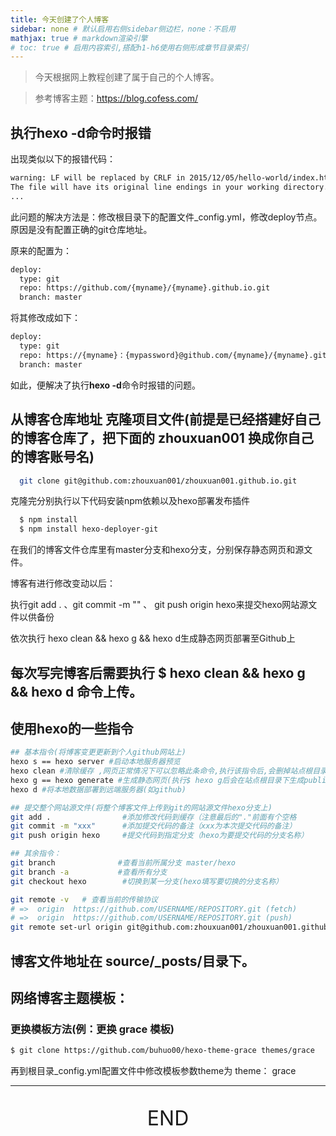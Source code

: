 ```yaml
---
title: 今天创建了个人博客
sidebar: none # 默认启用右侧sidebar侧边栏，none：不启用
mathjax: true # markdown渲染引擎
# toc: true # 启用内容索引,搭配h1-h6使用右侧形成章节目录索引
---
```

 > 今天根据网上教程创建了属于自己的个人博客。

 > 参考博客主题：https://blog.cofess.com/

## 执行**hexo -d**命令时报错

出现类似以下的报错代码：

``` bash
warning: LF will be replaced by CRLF in 2015/12/05/hello-world/index.html.
The file will have its original line endings in your working directory.
...
```

此问题的解决方法是：修改根目录下的配置文件_config.yml，修改deploy节点。原因是没有配置正确的git仓库地址。

原来的配置为：

``` bash
deploy:
  type: git
  repo: https://github.com/{myname}/{myname}.github.io.git
  branch: master
```

将其修改成如下：  

``` bash
deploy:
  type: git
  repo: https://{myname}：{mypassword}@github.com/{myname}/{myname}.github.io.git
  branch: master
```

如此，便解决了执行**hexo -d**命令时报错的问题。

## 从博客仓库地址 克隆项目文件(前提是已经搭建好自己的博客仓库了，把下面的 zhouxuan001 换成你自己的博客账号名)
``` bash
  git clone git@github.com:zhouxuan001/zhouxuan001.github.io.git
```

克隆完分别执行以下代码安装npm依赖以及hexo部署发布插件
``` bash
  $ npm install
  $ npm install hexo-deployer-git
```

  在我们的博客文件仓库里有master分支和hexo分支，分别保存静态网页和源文件。

  博客有进行修改变动以后：
  
  执行git add .  、git commit -m "" 、 git push origin hexo来提交hexo网站源文件以供备份

  依次执行 hexo clean && hexo g && hexo d生成静态网页部署至Github上

## 每次写完博客后需要执行 $ hexo clean && hexo g && hexo d 命令上传。

## 使用hexo的一些指令
``` bash
## 基本指令(将博客变更更新到个人github网站上)
hexo s == hexo server #启动本地服务器预览
hexo clean #清除缓存 ,网页正常情况下可以忽略此条命令,执行该指令后,会删掉站点根目录下的public文件夹,通过hexo g重新生成
hexo g == hexo generate #生成静态网页(执行$ hexo g后会在站点根目录下生成public文件夹,hexo会将source目录下面的.md后缀的文件编译为.html后缀的文件,存放在/blog/public/路径下)
hexo d #将本地数据部署到远端服务器(如github)

## 提交整个网站源文件(将整个博客文件上传到git的网站源文件hexo分支上)
git add .                #添加修改代码到缓存（注意最后的"."前面有个空格
git commit -m "xxx"      #添加提交代码的备注（xxx为本次提交代码的备注）
git push origin hexo     #提交代码到指定分支（hexo为要提交代码的分支名称）

## 其余指令：
git branch              #查看当前所属分支 master/hexo
git branch -a           #查看所有分支
git checkout hexo        #切换到某一分支(hexo填写要切换的分支名称）

git remote -v   # 查看当前的传输协议
# =>  origin  https://github.com/USERNAME/REPOSITORY.git (fetch)
# =>  origin  https://github.com/USERNAME/REPOSITORY.git (push)
git remote set-url origin git@github.com:zhouxuan001/zhouxuan001.github.io.git   # 修改 https 协议为 ssh 协议
```


## 博客文件地址在 source/_posts/目录下。

## 网络博客主题模板：

### 更换模板方法(例：更换 grace 模板)

``` bash
$ git clone https://github.com/buhuo00/hexo-theme-grace themes/grace
```

再到根目录_config.yml配置文件中修改模板参数theme为  theme： grace

------------------

<p style="font-size: 2rem;text-align:center;">
	END
</p>